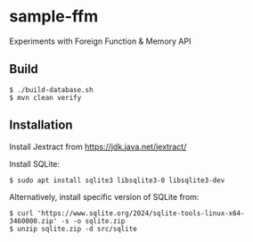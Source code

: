 # sample-ffm

Experiments with Foreign Function &amp; Memory API

## Build

~~~
$ ./build-database.sh
$ mvn clean verify
~~~

## Installation

Install Jextract from https://jdk.java.net/jextract/

Install SQLite:

~~~
$ sudo apt install sqlite3 libsqlite3-0 libsqlite3-dev
~~~

Alternatively, install specific version of SQLite from:

~~~
$ curl 'https://www.sqlite.org/2024/sqlite-tools-linux-x64-3460000.zip' -s -o sqlite.zip
$ unzip sqlite.zip -d src/sqlite
~~~

